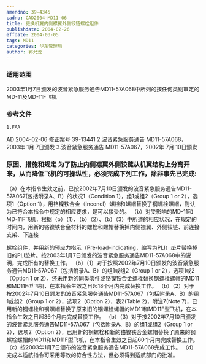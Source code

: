 ```yaml
---
amendno: 39-4345
cadno: CAD2004-MD11-06
title: 更换机翼内侧襟翼外侧铰链螺栓组件
publishdate: 2004-02-26
effdate: 2004-03-05
tags: MD11
categories: 华东管理局
author: 郭允龙
---
```


### 适用范围 
2003年1月7日颁发的波音紧急服务通告MD11-57A068中所列的按任何类别审定的MD-11及MD-11F飞机

<!--more-->
### 参考文件
    1.FAA 
AD 2004-02-06   修正案号 39-13441 
    2.波音紧急服务通告 MD11-57A068，2003年 1月 7日颁发
    3.波音紧急服务通告 MD11-57A067，2002年 7月 10日颁发

### 原因、措施和规定 为了防止内侧襟翼外侧铰链从机翼结构上分离开来，从而降低飞机的可操纵性，必须完成下列工作，除非事先已完成: 
（a）在本指令生效之前，已按2002年7月10日颁发的波音紧急服务通告MD11-57A067(包括附录A、B）的状况1（Condition 1），组1或组2（Group 1 or 2），选项1（Option 1），用铬镍铁合金（Inconel）螺栓和螺帽替换了钢螺栓螺帽，则认为已符合本指令中规定的相应要求，是可以接受的。 
    （b）对受影响的MD-11和MD-11F飞机，根据（b）（1）、（b）（2）、（b）（3）中所述的相应状况，在规定的时间内，用新的铬镍铁合金材料的螺栓和螺帽替换掉内侧襟翼、外侧铰链、前连接支架、下连接

       
螺栓组件，并用新的预应力指示（Pre-load-indicating，缩写为PLI）垫片替换掉旧的PLI垫片。按2003年1月7日颁发的波音紧急服务通告MD11-57A068中的说明，完成所有的替换工作。 
（b）（1）对于按照2002年7月10日颁发的波音紧急服务通告MD11-57A067（包括附录A、B）的组1或组2（Group 1 or 2），选项1或2（Option 1 or 2），还未用新的同类零件或铬镍铁合金螺栓替换钢螺栓螺帽的MD11和MD11F型飞机，在本指令生效之日起18个月内完成替换工作。 
（b）（2）对于按2002年7月10日颁发的波音紧急服务通告MD11-57A067（包括附录A、B）的组1或组2（Group 1 or 2），选项2（Option 2），表2(Table 2)，附注7(Note 7)，已用新的钢螺栓和钢螺帽替换了原来旧的钢螺栓螺帽的MD11和MD11F型飞机，在本指令生效之日起36个月内完成替换工作。 
（b）（3）对于按2002年7月10日颁发的波音紧急服务通告MD11-57A067（包括附录A、B）的组1或组2（Group 1 or 2），选项2（Option 2），已用新的钢螺栓和新的铬镍铁合金螺帽替换了原来的钢螺栓螺帽的MD11和MD11F型飞机，在本指令生效之日起60个月内完成替换工作。 
（c）按2003年1月7日颁布的波音紧急服务通告MD11-57A068完成工作。 
    （d）完成本适航指令可采用等效的符合性方法，但必须得到适航部门的批准。

